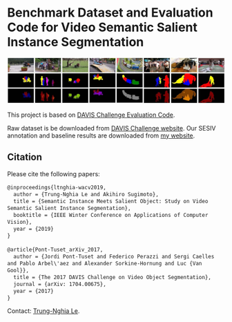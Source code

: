 Benchmark Dataset and Evaluation Code for Video Semantic Salient Instance Segmentation
=====================================================================================

![](SESIV.jpg)

This project is based on [DAVIS Challenge Evaluation Code](https://github.com/davisvideochallenge/davis-matlab).

Raw dataset is be downloaded from [DAVIS Challenge website](https://davischallenge.org/davis2016/code.html). Our SESIV annotation and baseline results are downloaded from [my website](https://sites.google.com/view/ltnghia/research/sesiv).

Citation
--------------

Please cite the following papers: 

    @inproceedings{ltnghia-wacv2019,
      author = {Trung-Nghia Le and Akihiro Sugimoto},
      title = {Semantic Instance Meets Salient Object: Study on Video Semantic Salient Instance Segmentation},
      booktitle = {IEEE Winter Conference on Applications of Computer Vision},
      year = {2019}
    }

    @article{Pont-Tuset_arXiv_2017,
      author = {Jordi Pont-Tuset and Federico Perazzi and Sergi Caelles and Pablo Arbel\'aez and Alexander Sorkine-Hornung and Luc {Van Gool}},
      title = {The 2017 DAVIS Challenge on Video Object Segmentation},
      journal = {arXiv: 1704.00675},
      year = {2017}
    }

Contact: [Trung-Nghia Le](https://sites.google.com/view/ltnghia).
